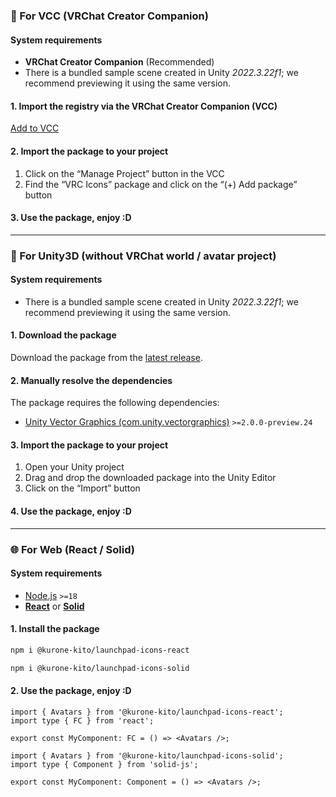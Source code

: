 <!-- markdownlint-disable MD033 MD041 -->

### 🥽 For <abbr translate="no">VCC</abbr> (<span translate="no">VRChat Creator Companion</span>)

#### System requirements

- **<span translate="no">VRChat Creator Companion</span>** (Recommended)
- There is a bundled sample scene created in
  <span translate="no">Unity</span> _<span translate="no">2022.3.22f1</span>_;
  we recommend previewing it using the same version.

#### 1. Import the registry via the <span translate="no">VRChat Creator Companion (<abbr>VCC</abbr>)</span>

[Add to <abbr translate="no">VCC</abbr>](vcc://vpm/addRepo?url=https%3A%2F%2Fkurone-kito.github.io%2Fvpm%2Findex.json)

#### 2. Import the package to your project

1. Click on the “<span translate="no">Manage Project</span>” button in the
   <abbr translate="no">VCC</abbr>
2. Find the “<span translate="no">VRC Icons</span>” package and
   click on the “<span translate="no">(+) Add package</span>” button

#### 3. Use the package, enjoy :D

---

### 📲 For <span translate="no">Unity3D</span> (without <span translate="no">VRChat</span> world / avatar project)

#### System requirements

- There is a bundled sample scene created in
  <span translate="no">Unity</span> _<span translate="no">2022.3.22f1</span>_;
  we recommend previewing it using the same version.

#### 1. Download the package

Download the package from the
[latest release](https://github.com/kurone-kito/launchpad-icons/releases).

#### 2. Manually resolve the dependencies

The package requires the following dependencies:

- [<span translate="no">Unity Vector Graphics (com.unity.vectorgraphics)</span>](https://docs.unity3d.com/Packages/com.unity.vectorgraphics@2.0/manual/index.html)
  `>=2.0.0-preview.24`

#### 3. Import the package to your project

1. Open your Unity project
2. Drag and drop the downloaded package into the
   <span translate="no">Unity Editor</span>
3. Click on the “Import” button

#### 4. Use the package, enjoy :D

---

### 🌐 For Web (React / Solid)

#### System requirements

- [<span translate="no">Node.js</span>](https://nodejs.org/) `>=18`
- **[<span translate="no">React</span>](https://react.dev)** or **[<span translate="no">Solid</span>](https://www.solidjs.com)**

#### 1. Install the package

```sh
npm i @kurone-kito/launchpad-icons-react
```

```sh
npm i @kurone-kito/launchpad-icons-solid
```

#### 2. Use the package, enjoy :D

```tsx
import { Avatars } from '@kurone-kito/launchpad-icons-react';
import type { FC } from 'react';

export const MyComponent: FC = () => <Avatars />;
```

```tsx
import { Avatars } from '@kurone-kito/launchpad-icons-solid';
import type { Component } from 'solid-js';

export const MyComponent: Component = () => <Avatars />;
```
